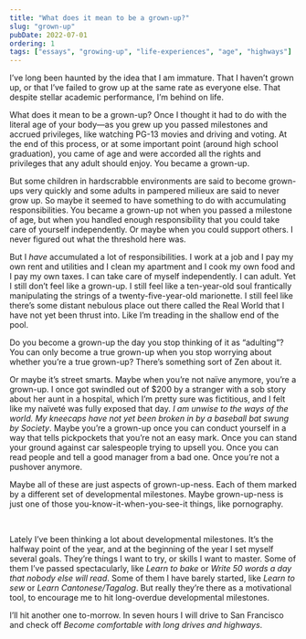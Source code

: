 ```yaml
---
title: "What does it mean to be a grown-up?"
slug: "grown-up"
pubDate: 2022-07-01
ordering: 1
tags: ["essays", "growing-up", "life-experiences", "age", "highways"]
---
```


<span class="small-caps">I’ve long been haunted</span> by the idea that I am immature. That I haven’t grown up, or that I’ve failed to grow up at the same rate as everyone else. That despite stellar academic performance, I’m behind on life.

What does it mean to be a grown-up? Once I thought it had to do with the literal age of your body—as you grew up you passed milestones and accrued privileges, like watching PG-13 movies and driving and voting. At the end of this process, or at some important point (around high school graduation), you came of age and were accorded all the rights and privileges that any adult should enjoy. You became a grown-up.

But some children in hardscrabble environments are said to become grown-ups very quickly and some adults in pampered milieux are said to never grow up. So maybe it seemed to have something to do with accumulating responsibilities. You became a grown-up not when you passed a milestone of age, but when you handled enough responsibility that you could take care of yourself independently. Or maybe when you could support others. I never figured out what the threshold here was. 

But I _have_ accumulated a lot of responsibilities. I work at a job and I pay my own rent and utilities and I clean my apartment and I cook my own food and I pay my own taxes. I can take care of myself independently. I can adult. Yet I still don’t feel like a grown-up. I still feel like a ten-year-old soul frantically manipulating the strings of a twenty-five-year-old marionette. I still feel like there’s some distant nebulous place out there called the Real World that I have not yet been thrust into. Like I’m treading in the shallow end of the pool.

Do you become a grown-up the day you stop thinking of it as “adulting”? You can only become a true grown-up when you stop worrying about whether you’re a true grown-up? There’s something sort of Zen about it.

Or maybe it’s street smarts. Maybe when you’re not naïve anymore, you’re a grown-up. I once got swindled out of $200 by a stranger with a sob story about her aunt in a hospital, which I’m pretty sure was fictitious, and I felt like my naïveté was fully exposed that day. _I am unwise to the ways of the world. My kneecaps have not yet been broken in by a baseball bat swung by Society_. Maybe you’re a grown-up once you can conduct yourself in a way that tells pickpockets that you’re not an easy mark. Once you can stand your ground against car salespeople trying to upsell you. Once you can read people and tell a good manager from a bad one. Once you’re not a pushover anymore. 

Maybe all of these are just aspects of grown-up-ness. Each of them marked by a different set of developmental milestones. Maybe grown-up-ness is just one of those you-know-it-when-you-see-it things, like pornography.

<br />

Lately I’ve been thinking a lot about developmental milestones. It’s the halfway point of the year, and at the beginning of the year I set myself several goals. They’re things I want to try, or skills I want to master. Some of them I’ve passed spectacularly, like _Learn to bake_ or _Write 50 words a day that nobody else will read_. Some of them I have barely started, like _Learn to sew_ or _Learn Cantonese/Tagalog_. But really they’re there as a motivational tool, to encourage me to hit long-overdue developmental milestones. 

I’ll hit another one to-morrow. In seven hours I will drive to San Francisco and check off _Become comfortable with long drives and highways_.